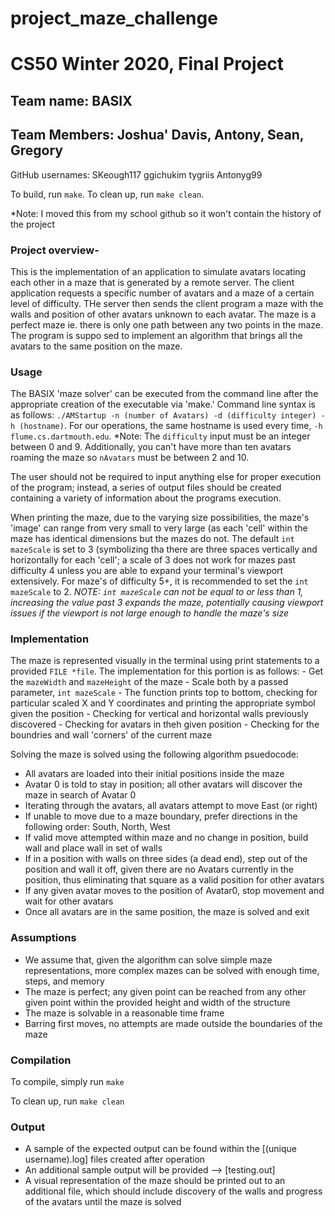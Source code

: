 # project_maze_challenge
# CS50 Winter 2020, Final Project

## Team name: BASIX
## Team Members: Joshua' Davis, Antony, Sean, Gregory

GitHub usernames: SKeough117 ggichukim tygriis Antonyg99

To build, run `make`.
To clean up, run `make clean`.

*Note: I moved this from my school github so it won't contain the history of the project

### Project  overview-

This is the implementation of an application to simulate avatars locating each other in a maze that is
generated by a remote server. The client application requests a specific number of avatars and a maze of a certain level of difficulty. THe server then sends the client program a maze with the walls and position of other avatars unknown to each avatar. The maze is a perfect maze ie. there is only one path between any two points in the maze. The program is suppo
sed to implement an algorithm that brings all the avatars to the same position on the maze.

### Usage

The BASIX 'maze solver' can be executed from the command line after the appropriate creation of the executable via 'make.' Command line syntax is as follows: ```./AMStartup -n (number of Avatars) -d (difficulty integer) -h (hostname)```. For our operations, the same hostname is used every time, ```-h flume.cs.dartmouth.edu```.
*Note: The ```difficulty``` input must be an integer between 0 and 9. Additionally, you can't have more than ten avatars roaming the maze so ```nAvatars``` must be between 2 and 10.

The user should not be required to input anything else for proper execution of the program; instead, a series of output files should be created containing a variety of information about the programs execution.

When printing the maze, due to the varying size possibilities, the maze's 'image' can range from very small to very large (as each 'cell' within the maze has identical dimensions but the mazes do not. The default ```int mazeScale``` is set to 3 (symbolizing tha there are three spaces vertically and horizontally for each 'cell'; a scale of 3 does not work for mazes past difficulty 4 unless you are able to expand your terminal's viewport extensively. For maze's of difficulty 5+, it is recommended to set the ```int mazeScale``` to 2.
*NOTE: ```int mazeScale``` can not be equal to or less than 1, increasing the value past 3 expands the maze, potentially causing viewport issues if the viewport is not large enough to handle the maze's size*

### Implementation

The maze is represented visually in the terminal using print statements to a provided ```FILE *file```. The implementation for this portion is as follows:
    - Get the ```mazeWidth``` and ```mazeHeight``` of the maze
    - Scale both by a passed parameter, ```int mazeScale```
    - The function prints top to bottom, checking for particular scaled X and Y coordinates and printing the appropriate symbol given the position
      - Checking for vertical and horizontal walls previously discovered
      - Checking for avatars in theh given position
      - Checking for the boundries and wall 'corners' of the current maze

Solving the maze is solved using the following algorithm psuedocode:
 - All avatars are loaded into their initial positions inside the maze
 - Avatar 0 is told to stay in position; all other avatars will discover the maze in search of Avatar 0
 - Iterating through the avatars, all avatars attempt to move East (or right)
 - If unable to move due to a maze boundary, prefer directions in the following order: South, North, West
 - If valid move attempted within maze and no change in position, build wall and place wall in set of walls
 - If in a position with walls on three sides (a dead end), step out of the position and wall it off, given there are no Avatars currently in the position, thus eliminating that square as a valid position for other avatars
 - If any given avatar moves to the position of Avatar0, stop movement and wait for other avatars
 - Once all avatars are in the same position, the maze is solved and exit


### Assumptions
 - We assume that, given the algorithm can solve simple maze representations, more complex mazes can be solved with enough time, steps, and memory
 - The maze is perfect; any given point can be reached from any other given point within the provided height and width of the structure
 - The maze is solvable in a reasonable time frame
 - Barring first moves, no attempts are made outside the boundaries of the maze 

### Compilation

To compile, simply run `make`

To clean up, run `make clean`


### Output

 - A sample of the expected output can be found within the [(unique username).log] files created after operation
 - An additional sample output will be provided --> [testing.out]
 - A visual representation of the maze should be printed out to an additional file, which should include discovery of the walls and progress of the avatars until the maze is solved
